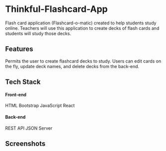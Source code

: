 # Thinkful-Flashcard-App

Flash card application (Flashcard-o-matic) created to help students study online. Teachers will use this application to create decks of flash cards and students will study those decks. 

## Features

Permits the user to create flashcard decks to study. Users can edit cards on the fly, update deck names, and delete decks from the back-end.

## Tech Stack 

#### Front-end

HTML
Bootstrap
JavaScript
React

#### Back-end

REST API JSON Server 

## Screenshots

